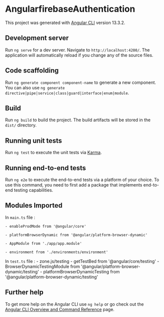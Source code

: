 # AngularfirebaseAuthentication

This project was generated with [Angular CLI](https://github.com/angular/angular-cli) version 13.3.2.

## Development server

Run `ng serve` for a dev server. Navigate to `http://localhost:4200/`. The application will automatically reload if you change any of the source files.

## Code scaffolding

Run `ng generate component component-name` to generate a new component. You can also use `ng generate directive|pipe|service|class|guard|interface|enum|module`.

## Build

Run `ng build` to build the project. The build artifacts will be stored in the `dist/` directory.

## Running unit tests

Run `ng test` to execute the unit tests via [Karma](https://karma-runner.github.io).

## Running end-to-end tests

Run `ng e2e` to execute the end-to-end tests via a platform of your choice. To use this command, you need to first add a package that implements end-to-end testing capabilities.

## Modules Imported

In `main.ts` file :

	- enableProdMode from '@angular/core'
  
	- platformBrowserDynamic from '@angular/platform-browser-dynamic'
  
	- AppModule from './app/app.module'
  
	- environment from './environments/environment'
	
In `test.ts` file : 
	- zone.js/testing
	- getTestBed from '@angular/core/testing'
	- BrowserDynamicTestingModule from '@angular/platform-browser-dynamic/testing'
	- platformBrowserDynamicTesting from '@angular/platform-browser-dynamic/testing'

## Further help

To get more help on the Angular CLI use `ng help` or go check out the [Angular CLI Overview and Command Reference](https://angular.io/cli) page.


